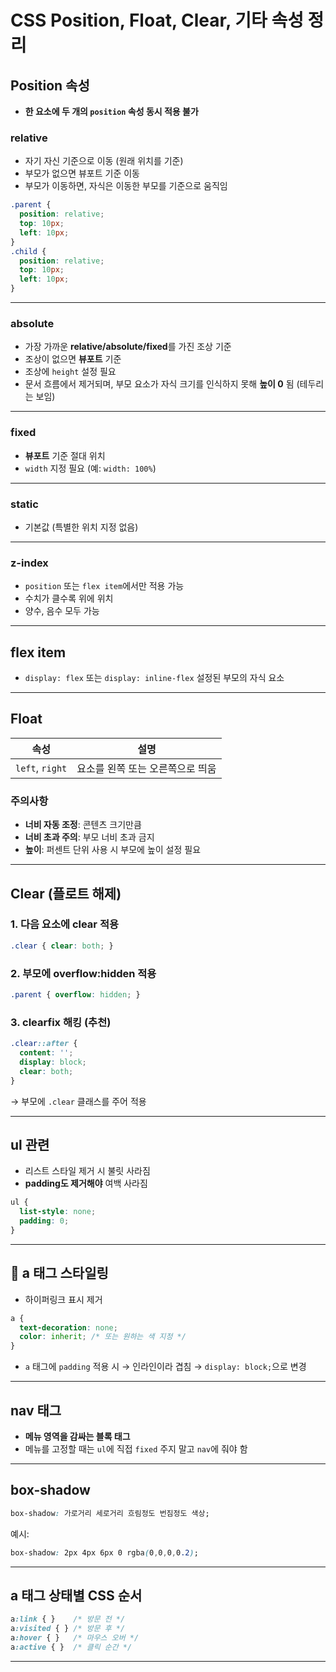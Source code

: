 #  CSS Position, Float, Clear, 기타 속성 정리

##  Position 속성

- **한 요소에 두 개의 `position` 속성 동시 적용 불가**

###  relative
- 자기 자신 기준으로 이동 (원래 위치를 기준)
- 부모가 없으면 뷰포트 기준 이동
- 부모가 이동하면, 자식은 이동한 부모를 기준으로 움직임

```css
.parent {
  position: relative;
  top: 10px;
  left: 10px;
}
.child {
  position: relative;
  top: 10px;
  left: 10px;
}
```

---

###  absolute
- 가장 가까운 **relative/absolute/fixed**를 가진 조상 기준
- 조상이 없으면 **뷰포트** 기준
- 조상에 `height` 설정 필요
- 문서 흐름에서 제거되며, 부모 요소가 자식 크기를 인식하지 못해 **높이 0** 됨 (테두리는 보임)

---

###  fixed
- **뷰포트** 기준 절대 위치
- `width` 지정 필요 (예: `width: 100%`)

---

###  static
- 기본값 (특별한 위치 지정 없음)

---

###  z-index
- `position` 또는 `flex item`에서만 적용 가능
- 수치가 클수록 위에 위치
- 양수, 음수 모두 가능

---

##  flex item
- `display: flex` 또는 `display: inline-flex` 설정된 부모의 자식 요소

---

##  Float

| 속성  | 설명 |
|-------|------|
| `left`, `right` | 요소를 왼쪽 또는 오른쪽으로 띄움 |

###  주의사항
- **너비 자동 조정**: 콘텐츠 크기만큼
- **너비 초과 주의**: 부모 너비 초과 금지
- **높이**: 퍼센트 단위 사용 시 부모에 높이 설정 필요

---

##  Clear (플로트 해제)

### 1. 다음 요소에 clear 적용
```css
.clear { clear: both; }
```

### 2. 부모에 overflow:hidden 적용
```css
.parent { overflow: hidden; }
```

### 3. clearfix 해킹 (추천)
```css
.clear::after {
  content: '';
  display: block;
  clear: both;
}
```
→ 부모에 `.clear` 클래스를 주어 적용

---

##  ul 관련
- 리스트 스타일 제거 시 불릿 사라짐
- **padding도 제거해야** 여백 사라짐

```css
ul {
  list-style: none;
  padding: 0;
}
```

---

## 🔹 a 태그 스타일링

- 하이퍼링크 표시 제거

```css
a {
  text-decoration: none;
  color: inherit; /* 또는 원하는 색 지정 */
}
```

- `a` 태그에 `padding` 적용 시
  → 인라인이라 겹침 → `display: block;`으로 변경

---

##  nav 태그
- **메뉴 영역을 감싸는 블록 태그**
- 메뉴를 고정할 때는 `ul`에 직접 `fixed` 주지 말고 `nav`에 줘야 함

---

##  box-shadow

```css
box-shadow: 가로거리 세로거리 흐림정도 번짐정도 색상;
```
예시:
```css
box-shadow: 2px 4px 6px 0 rgba(0,0,0,0.2);
```

---

##  a 태그 상태별 CSS 순서

```css
a:link { }    /* 방문 전 */
a:visited { } /* 방문 후 */
a:hover { }   /* 마우스 오버 */
a:active { }  /* 클릭 순간 */
```

---

